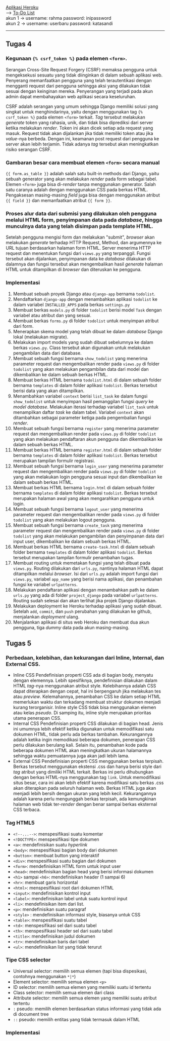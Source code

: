 [Aplikasi Heroku](https://pbp-assignment.herokuapp.com/) <br>
--> [To-Do List](https://pbp-assignment.herokuapp.com/todolist/) <br>
akun 1 -> username: rahma             password: inipassword <br>
akun 2 -> username: userbaru          password: katasandi <br>
 <hr>

## Tugas 4
### Kegunaan `{% csrf_token %}` pada elemen `<form>`.
Serangan Cross-Site Request Forgery (CSRF) memaksa pengguna untuk mengeksekusi sesuatu yang tidak diinginkan di dalam sebuah aplikasi web. Penyerang memanfaatkan pengguna yang telah terautentikasi dengan mengganti request dari pengguna sehingga aksi yang dilakukan tidak sesuai dengan keinginan mereka. Penyerangan yang terjadi pada akun admin dapat membahayakan web aplikasi secara keseluruhan.
 
CSRF adalah serangan yang umum sehingga Django memiliki solusi yang singkat untuk menghindarinya, yaitu dengan menggunakan tag `{% csrf_token %}` pada elemen `<form>` terkait. _Tag_ tersebut melakukan _generate_ token yang rahasia, unik, dan tidak bisa diprediksi dari server ketika melakukan _render_. Token ini akan dicek setiap ada request yang masuk. Request tidak akan dijalankan jika tidak memiliki token atau jika _value_-nya berbeda. Dengan ini, keamanan post request dari pengguna ke server akan lebih terjamin. Tidak adanya _tag_ tersebut akan meningkatkan risiko serangan CSRF.
 
### Gambaran besar cara membuat elemen `<form>` secara manual
`{{ form.as_table }}` adalah salah satu built-in methods dari Django, yaitu sebuah generator yang akan melakukan _render_ pada form sebagai tabel. Elemen `<form>` juga bisa di-_render_ tanpa menggunakan generator. Salah satu caranya adalah dengan menggunakan CSS pada berkas HTML. Pengaksesan masing-masing _field_ juga bisa dengan menggunakan atribut `{{ field }}` dan memanfaatkan atribut `{{ form }}`.

### Proses alur data dari submisi yang dilakukan oleh pengguna melalui HTML form, penyimpanan data pada _database_, hingga munculnya data yang telah disimpan pada template HTML.
Setelah pengguna mengisi form dan melakukan "submit", _browser_ akan melakukan _generate_ terhadap HTTP Request, Method, dan argumennya ke URL tujuan berdasarkan halaman form HTML. Server menerima HTTP request dan menentukan fungsi dari `views.py` yang terpanggil. Fungsi tersebut akan dijalankan, penyimpanan data ke _database_ dilakukan di dalamnya dan fungsi tersebut akan mengembalikan hasil _generate_ halaman HTML untuk ditampilkan di _browser_ dan diteruskan ke pengguna.

### Implementasi
1. Membuat sebuah proyek Django atau `django-app` bernama `todolist`.
2. Mendaftarkan `django-app` dengan menambahkan aplikasi `todolist` ke dalam variabel `INSTALLED_APPS` pada berkas `settings.py`
3. Membuat berkas `models.py` di folder `todolist` berisi model `Task` dengan variabel atau atribut dan yang sesuai.
4. Membuat berkas `forms.py` di folder `todolist` untuk menyimpan atribut dari form.
5. Menerapkan skema model yang telah dibuat ke dalam _database_ Django lokal (melakukan migrate).
6. Melakukan import models yang sudah dibuat sebelumnya ke dalam berkas `views.py`. Class tersebut akan digunakan untuk melakukan pengambilan data dari database. 
7. Membuat sebuah fungsi bernama `show_todolist` yang menerima parameter request dan mengembalikan render pada `views.py` di folder `todolist` yang akan melakukan pengambilan data dari model dan dikembalikan ke dalam sebuah berkas HTML.
8. Membuat berkas HTML bernama `todolist.html` di dalam sebuah folder bernama `templates` di dalam folder aplikasi `todolist`. Berkas tersebut berisi data yang akan ditampilkan.
9. Menambahkan variabel `context` berisi `list_task` ke dalam fungsi `show_todolist` untuk menyimpan hasil pemanggilan fungsi _query_ ke _model database_. Melakukan iterasi terhadap variabel `list_task` untuk menampilkan daftar _task_ ke dalam tabel. Variabel `context` akan ditambahkan sebagai parameter ketiga pada pengembalian fungsi _render_.
10. Membuat sebuah fungsi bernama `register` yang menerima parameter request dan mengembalikan render pada `views.py` di folder `todolist` yang akan melakukan pendaftaran akun pengguna dan dikembalikan ke dalam sebuah berkas HTML.
11. Membuat berkas HTML bernama `register.html` di dalam sebuah folder bernama `templates` di dalam folder aplikasi `todolist`. Berkas tersebut merupakan tampilan formulir registrasi.
12. Membuat sebuah fungsi bernama `login_user` yang menerima parameter request dan mengembalikan render pada `views.py` di folder `todolist` yang akan melakukan login pengguna sesuai input dan dikembalikan ke dalam sebuah berkas HTML.
13. Membuat berkas HTML bernama `login.html` di dalam sebuah folder bernama `templates` di dalam folder aplikasi `todolist`. Berkas tersebut merupakan halaman awal yang akan mengarahkan pengguna untuk login.
14. Membuat sebuah fungsi bernama `logout_user` yang menerima parameter request dan mengembalikan render pada `views.py` di folder `todolist` yang akan melakukan logout pengguna.
15. Membuat sebuah fungsi bernama `create_task` yang menerima parameter request dan mengembalikan render pada `views.py` di folder `todolist` yang akan melakukan pengambilan dan penyimpanan data dari input user, dikembalikan ke dalam sebuah berkas HTML.
16. Membuat berkas HTML bernama `create-task.html` di dalam sebuah folder bernama `templates` di dalam folder aplikasi `todolist`. Berkas tersebut merupakan tampilan formulir penambahan tugas.
17. Membuat routing untuk memetakan fungsi yang telah dibuat pada `views.py`. Routing dilakukan dari `urls.py`, nantinya halaman HTML dapat ditampilkan melalui _browser_. Isi dari `urls.py` adalah import fungsi dari `views.py`, variabel `app_name` yang berisi nama aplikasi, dan penambahan fungsi ke variabel `urlpatterns`.
18. Melakukan pendaftaran aplikasi dengan menambahkan path ke dalam `urls.py` yang ada di folder `project_django` pada variabel `urlpatterns`. Routing sudah selesai dan akan terlihat jika projek Django dijalankan.
19. Melakukan deployment ke Heroku terhadap aplikasi yang sudah dibuat. <br>
Setelah `add`, `commit`, dan `push` perubahan yang dilakukan ke github, menjalankan _deployment_ ulang.
20. Menjalankan aplikasi di situs web Heroku dan membuat dua akun pengguna, tiga _dummy_ data pada akun masing-masing.


## Tugas 5
### Perbedaan, kelebihan, dan kekurangan dari Inline, Internal, dan External CSS.
- Inline CSS
Pendefinisian properti CSS ada di bagian body, menyatu dengan elemennya. Lebih spesifiknya, pendefinisian dilakukan dalam HTML _tag_-nya menggunakan atribut style. Kelebihannya adalah CSS dapat diterapkan dengan cepat, hal ini berpengaruh jika melakukan tes atau _preview_. Kelemahannya, penambahan CSS ke dalam setiap HTML memerlukan waktu dan terkadang membuat struktur dokumen menjadi kurang terorganisir. Inline style CSS tidak bisa menggunakan elemen atau kelas _pseudo_. Di samping itu, inline style merupakan prioritas utama penerapan CSS.
- Internal CSS
Pendefinisian properti CSS dilakukan di bagian head. Jenis ini umumnya lebih efektif ketika digunakan untuk memodifikasi satu dokumen HTML, tidak perlu ada berkas tambahan. Kekurangannya adalah ketika ingin memodikasi beberapa dokumen, penerapan CSS perlu dilakukan berulang kali. Selain itu, penambahan kode pada beberapa dokumen HTML akan meningkatkan ukuran halamannya sehingga waktu pemuatannya juga akan jadi lebih lama.
- External CSS
Pendefinisian properti CSS menggunakan berkas terpisah. Berkas tersebut menggunakan ekstensi .css dan hanya berisi style dari _tag_ atribut yang dimiliki HTML terkait. Berkas ini perlu dihubungkan dengan berkas HTML-nya menggunakan tag `link`. Untuk memodifikasi situs besar, cara ini akan lebih efektif karena modifikasi satu berkas .css akan diterapkan pada seluruh halaman web. Berkas HTML juga akan menjadi lebih bersih dengan ukuran yang lebih kecil. Kekurangannya adalah karena perlu mengunggah berkas terpisah, ada kemungkinan halaman web tidak ter-_render_ dengan benar sampai berkas eksternal CSS terbaca.

### Tag HTML5
- `<!--...-->`: menspesifikasi suatu komentar
- `<!DOCTYPE>`: menspesifikasi tipe dokumen 
- `<a>`: mendefinisikan suatu _hyperlink_ 
- `<body>`: menspesifikasi bagian body dari dokumen 
- `<button>`: membuat button yang interaktif
- `<div>`: menspesifikasi suatu bagian dari dokumen 
- `<form>`: mendefinisikan HTML form untuk input user
- `<head>`:	mendefinisikan bagian head yang berisi informasi dokumen
- `<h1>` sampai `<h6>`: mendefinisikan header (1 sampai 6)
- `<hr>`: membuat garis horizontal
- `<html>`: menspesifikasi root dari dokumen HTML
- `<input>`: mendefinisikan kontrol input
- `<label>`: mendefinisikan label untuk suatu kontrol input 
- `<li>`: mendefinisikan item dari list.
- `<p>`: mendefinisikan suatu paragraf 
- `<style>` : mendefinisikan informasi style, biasanya untuk CSS
- `<table>`: menspesifikasi suatu tabel
- `<td>`: menspesifikasi sel dari suatu tabel
- `<th>`: menspesifikasi header sel dari suatu tabel
- `<title>`: mendefinisikan judul dokumen
- `<tr>`: mendefinisikan baris dari tabel
- `<ul>`: mendefinisikan list yang tidak terurut

### Tipe CSS selector
- Universal selector: memilih semua elemen (tapi bisa dispesikasi, contohnya menggunakan `*|*`)
- Element selector: memilih semua elemen `<p>`
- ID selector: memilih semua elemen yang memiliki suatu id tertentu
- Class selector: memilih semua elemen dari class
- Attribute selector: memilih semua elemen yang memiliki suatu atribut tertentu
- `:` pseudo: memilih elemen berdasarkan status informasi yang tidak ada di document tree
- `::` pseudo: memilih entitas yang tidak termasuk dalam HTML

### Implementasi

